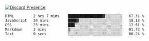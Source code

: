 [![Discord Presence](https://lanyard.cnrad.dev/api/689805100331696149)](https://discord.com/users/689805100331696149)

<!--START_SECTION:waka-->

```txt
HTML         2 hrs 7 mins    ████████████████▓░░░░░░░░   67.31 %
JavaScript   34 mins         ████▓░░░░░░░░░░░░░░░░░░░░   18.18 %
CSS          23 mins         ███░░░░░░░░░░░░░░░░░░░░░░   12.51 %
Markdown     3 mins          ▒░░░░░░░░░░░░░░░░░░░░░░░░   01.72 %
Text         0 secs          ░░░░░░░░░░░░░░░░░░░░░░░░░   00.24 %
```

<!--END_SECTION:waka-->
<img src="https://hit.yhype.me/github/profile?user_id=53441990" alt="">
